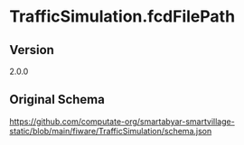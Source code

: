 # TrafficSimulation.fcdFilePath

## Version
2.0.0

## Original Schema
https://github.com/computate-org/smartabyar-smartvillage-static/blob/main/fiware/TrafficSimulation/schema.json
